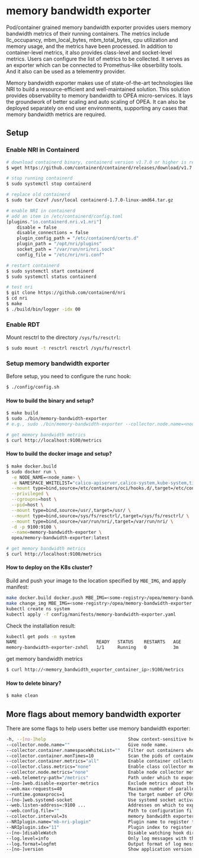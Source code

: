 # memory bandwidth exporter

Pod/container grained memory bandwidth exporter provides users memory bandwidth metrics of their running containers.  The metrics include llc_occupancy, mbm_local_bytes, mbm_total_bytes, cpu utilization and memory usage, and the metrics have been processed. In addition to container-level metrics, it also provides class-level and socket-level metrics. Users can configure the list of metrics to be collected. It serves as an exporter which can be connected to Promethus-like obserbility tools. And it also can be used as a telementry provider.

Memory bandwidth exporter makes use of state-of-the-art technologies like NRI to build a resource-efficient and well-maintained solution. This solution provides observability to memory bandwidth to OPEA micro-services. It lays the groundwork of better scaling and auto scaling of OPEA. It can also be deployed separately on end user environments, supporting any cases that memory bandwidth metrics are required.

## Setup

### Enable NRI in Containerd
```sh
# download containerd binary, containerd version v1.7.0 or higher is required
$ wget https://github.com/containerd/containerd/releases/download/v1.7.0/containerd-1.7.0-linux-amd64.tar.gz

# stop running containerd
$ sudo systemctl stop containerd

# replace old containerd
$ sudo tar Cxzvf /usr/local containerd-1.7.0-linux-amd64.tar.gz

# enable NRI in containerd
# add an item in /etc/containerd/config.toml
[plugins."io.containerd.nri.v1.nri"]
    disable = false
    disable_connections = false
    plugin_config_path = "/etc/containerd/certs.d"
    plugin_path = "/opt/nri/plugins"
    socket_path = "/var/run/nri/nri.sock"
    config_file = "/etc/nri/nri.conf"

# restart containerd
$ sudo systemctl start containerd
$ sudo systemctl status containerd

# test nri
$ git clone https://github.com/containerd/nri
$ cd nri
$ make
$ ./build/bin/logger -idx 00
```

### Enable RDT

Mount resctrl to the directory `/sys/fs/resctrl`:
```sh
$ sudo mount -t resctrl resctrl /sys/fs/resctrl
```

### Setup memory bandwidth exporter

Before setup, you need to configure the runc hook:
```sh
$ ./config/config.sh
```

#### How to build the binary and setup?

```sh
$ make build
$ sudo ./bin/memory-bandwidth-exporter
# e.g., sudo ./bin/memory-bandwidth-exporter --collector.node.name=<node_name> --collector.container.namespaceWhiteList="calico-apiserver,calico-system,kube-system,tigera-operator" 

# get memory bandwidth metrics
$ curl http://localhost:9100/metrics
```

#### How to build the docker image and setup?

```sh
$ make docker.build
$ sudo docker run \
  -e NODE_NAME=<node_name> \
  -e NAMESPACE_WHITELIST="calico-apiserver,calico-system,kube-system,tigera-operator" \
  --mount type=bind,source=/etc/containers/oci/hooks.d/,target=/etc/containers/oci/hooks.d/ \
  --privileged \
  --cgroupns=host \
  --pid=host \
  --mount type=bind,source=/usr/,target=/usr/ \
  --mount type=bind,source=/sys/fs/resctrl/,target=/sys/fs/resctrl/ \
  --mount type=bind,source=/var/run/nri/,target=/var/run/nri/ \
  -d -p 9100:9100 \
  --name=memory-bandwidth-exporter \
  opea/memory-bandwidth-exporter:latest

# get memory bandwidth metrics
$ curl http://localhost:9100/metrics
```

#### How to deploy on the K8s cluster?

Build and push your image to the location specified by `MBE_IMG`, and apply manifest:

```sh
make docker.build docker.push MBE_IMG=<some-registry>/opea/memory-bandwidth-exporter:<tag>
make change_img MBE_IMG=<some-registry>/opea/memory-bandwidth-exporter:<tag>
kubectl create ns system
kubectl apply -f config/manifests/memory-bandwidth-exporter.yaml
```

Check the installation result:

```sh
kubectl get pods -n system
NAME                              READY   STATUS    RESTARTS   AGE
memory-bandwidth-exporter-zxhdl   1/1     Running   0          3m
```

get memory bandwidth metrics
```sh
$ curl http://<memory_bandwidth_exporter_container_ip>:9100/metrics
```

#### How to delete binary?

```sh
$ make clean
```

## More flags about memory bandwidth exporter

There are some flags to help users better use memory bandwidth exporter:
```sh
-h, --[no-]help                               Show context-sensitive help (also try --help-long and --help-man).
--collector.node.name=""                      Give node name.
--collector.container.namespaceWhiteList=""   Filter out containers whose namespaces belong to the namespace whitelist, namespaces separated by commas, like "xx,xx,xx".
--collector.container.monTimes=10             Scan the pids of containers created before the exporter starts to prevent the loss of pids.
--collector.container.metrics="all"           Enable container collector metrics.
--collector.class.metrics="none"              Enable class collector metrics.
--collector.node.metrics="none"               Enable node collector metrics.
--web.telemetry-path="/metrics"               Path under which to expose metrics.
--[no-]web.disable-exporter-metrics           Exclude metrics about the exporter itself (promhttp_*, process_*, go_*).
--web.max-requests=40                         Maximum number of parallel scrape requests. Use 0 to disable.
--runtime.gomaxprocs=1                        The target number of CPUs Go will run on (GOMAXPROCS) ($GOMAXPROCS)
--[no-]web.systemd-socket                     Use systemd socket activation listeners instead of port listeners (Linux only).
--web.listen-address=:9100 ...                Addresses on which to expose metrics and web interface. Repeatable for multiple addresses.
--web.config.file=""                          Path to configuration file that can enable TLS or authentication. See: https://github.com/prometheus/exporter-toolkit/blob/master/docs/web-configuration.md
--collector.interval=3s                       memory bandwidth exporter collect metrics interval
--NRIplugin.name="mb-nri-plugin"              Plugin name to register to NRI
--NRIplugin.idx="11"                          Plugin index to register to NRI
--[no-]disableWatch                           Disable watching hook directories for new hooks
--log.level=info                              Only log messages with the given severity or above. One of: [debug, info, warn, error]
--log.format=logfmt                           Output format of log messages. One of: [logfmt, json]
--[no-]version                                Show application version.
```